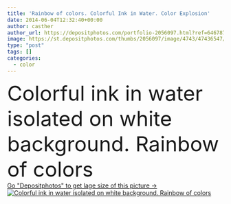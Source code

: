 ```yaml
---
title: 'Rainbow of colors. Colorful Ink in Water. Color Explosion'
date: 2014-06-04T12:32:40+00:00
author: casther
author_url: https://depositphotos.com/portfolio-2056097.html?ref=64678756
image: https://st.depositphotos.com/thumbs/2056097/image/4743/47436547/api_thumb_450.jpg?forcejpeg=true
type: "post"
tags: []
categories: 
  - color
---
```

<div aling="center">
            <font size="60"> Colorful ink in water isolated on white background. Rainbow of colors</font>   
</div>
<div>
    <a href='https://depositphotos.com/47436547/stock-photo-rainbow-of-colors-colorful-ink.html?ref=64678756' target=_blank > Go "Depositphotos" to get lage size of this picture ->
        <img href='https://depositphotos.com/47436547/stock-photo-rainbow-of-colors-colorful-ink.html?ref=64678756' src='https://st.depositphotos.com/2056097/4743/i/950/depositphotos_47436547-stock-photo-rainbow-of-colors-colorful-ink.jpg?forcejpeg=true' alt='Colorful ink in water isolated on white background. Rainbow of colors' >
    </a>
</div>
